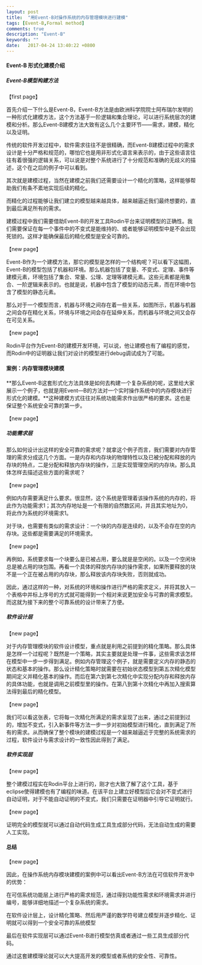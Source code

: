 ```yaml
---
layout: post
title:  "用Event-B对操作系统的内存管理模块进行建模"
tags: [Event-B,Formal method]
comments: true
description: "Event-B"
keywords: ""
date:   2017-04-24 13:40:22 +0800
---
```


#### Event-B 形式化建模介绍

##### Event-B模型构建方法

【first page】

首先介绍一下什么是Event-B，Event-B方法是由欧洲科学院院士阿布瑞尔发明的一种形式化建模方法，这个方法基于一阶逻辑和集合理论，可以进行系统层次的建模和分析。那么Event-B建模方法大致有这么几个主要环节——需求，建模，精化以及证明。

传统的软件开发过程中，软件需求往往不是很精确，而Event-B建模过程中的需求设计是十分严格和规范的，哪怕它也是用非形式化语言来表示的，由于这些语言往往有着很强的逻辑关系，可以说是对整个系统进行了十分规范和准确的无歧义的描述，这个在之后的例子中可以看到。

其次就是建模过程，当然在建模之前我们还需要设计一个精化的策略，这样能够帮助我们有条不紊地实现后续的精化。

而精化的过程能够让我们建立的模型越来越具体，越来越逼近我们最终想要的，直到最后满足所有的需求。

建模过程中我们需要借助Event-B的开发工具Rodin平台来证明模型的正确性。我们需要保证在每一个事件中的不变式是能维持的、或者能够证明模型中是不会出现死锁的。这样才能确保最后的精化模型是安全可靠的。

【new page】

Event-B作为一个建模方法，那它的模型是怎样的一个结构呢？可以看下这幅图，Event-B的模型包括了机器和环境。那么机器包括了变量、不变式、定理、事件等建模元素，环境包括了集合、常量、公理、定理等建模元素。这些元素都是用集合、一阶逻辑来表示的。也就是说，机器中包含了模型的动态元素，而在环境中包含了模型的静态元素。

那么对于一个模型而言，机器与环境之间存在着一些关系，如图所示，机器与机器之间会存在精化关系，环境与环境之间会存在延伸关系，而机器与环境之间又会存在可见关系。

【new page】

Rodin平台作为Event-B的建模开发环境，可以说，他让建模也有了编程的感觉，而Rodin中的证明器让我们对设计的模型进行debug调试成为了可能。



#### 案例：内存管理模块建模

**那么Event-B这套形式化方法具体是如何去构建一个复杂系统的呢，这里给大家展示一个例子，也就是用Event—B的方法对一个实时操作系统中的内存模块进行形式化的建模。**这种建模方式往往对系统功能需求作出很严格的要求。这也是保证整个系统安全可靠的第一步。

【new page】

##### 功能需求层

那么如何设计出这样的安全可靠的需求呢？就拿这个例子而言，我们需要对内存管理的需求分成这几个方面。一是内存和内存块的物理特性以及已被分配和释放的内存块的特点，二是分配和释放内存块的操作，三是实现管理空闲的内存块。那么具体怎样去描述这些方面的需求呢？

【new page】

例如内存需要满足什么要求。很显然，这个系统是管理着该操作系统的内存的，将此作为功能需求1；其次内存地址是一个有限的自然数区间，并且其实地址为0，将此作为系统的环境需求1。

对于块，也需要有类似的需求设计：一个块的内存是连续的，以及不会存在空的内存块。这些都是需要满足的环境需求。

【new page】

再例如，系统要求每一个块要么是已被占用，要么就是是空闲的。以及一个空闲块总是被占用的块包围。再看一个具体的释放内存块的操作需求，如果所要释放的块不是一个正在被占用的内存块，那么释放该内存块失败，否则就成功。

因此，通过这样的一种，对系统的环境和操作进行严格的需求定义，并将其放入一个表格中并标上序号的方式就可能得到一个相对来说更加安全与可靠的需求模型。而这就为接下来的整个可靠系统的设计带来了方便。

##### 软件设计层

【new page】

对于内存管理模块的软件设计模型，重点就是利用之前提到的精化策略。那么具体是怎样一个过程呢？既然是一个策略，其实主要就是处理一件事，这些需求该怎样在模型中一步一步得到满足。例如内存管理这个例子，就是需要定义内存的静态的状态和基本的操作。那么设计精化策略时就需要在初始状态模型到第五次精化模型期间定义并精化基本的操作。而后在第六到第七次精化中实现分配内存和释放内存的具体功能，也就是调用之前模型里的操作。在第八到第十次精化中再加入搜索算法得到最后的精化模型。

【new page】

我们可以看这张表，它将每一次精化所满足的需求呈现了出来，通过之前提到过的，增加不变式，引入新事件等方法一步一步对初始模型进行精化，直到满足了所有的需求。从而确保了整个模块的建模过程是一个越来越逼近于完整的系统需求的过程，软件设计与需求设计的一致性因此得到了满足。

##### 软件实现层
【new page】

整个建模过程实在Rodin平台上进行的，刚才也大致了解了这个工具，基于eclipse使得建模也有了编程的味道。在该平台上建立好模型后它会对不变式进行自动证明，对于不能自动证明的不变式，我们只需要在证明器中引导它证明就行。

【new page】

证明完全的模型就可以通过自动代码生成工具生成部分代码，无法自动生成的需要人工实现。

#### 总结 

【new page】

因此，在操作系统内存模块建模的案例中可以看出Event-B方法在可信软件开发中的优势：

在可信系统功能层上进行严格的需求规范，通过得到功能性需求和环境需求并进行编号，能够详细地描述一个复杂系统的需求。

在软件设计层上，设计精化策略、然后用严谨的数学符号建立模型并逐步精化、证明就可以得到一个安全可靠的系统模型

最后在软件实现层可以通过Event-B进行模型仿真或者通过一些工具生成部分代码。

通过这套建模理论就可以大大提高开发的模型或者系统的安全性、可靠性。



